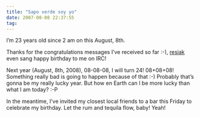 ```yaml
---
title: "Sapo verde soy yo"
date: 2007-08-08 22:37:55
tag: 
---
```

<p>I’m 23 years old since 2 am on this August, 8th.</p>
<p>
Thanks for the congratulations messages I’ve received so far :-), <a href="http://www.willthompson.co.uk/" target="_blank">resiak</a> even sang happy birthday to me on IRC!

Next year (August, 8th, 2008), 08-08-08, I will turn 24! 08+08+08! Something really bad is going to happen because of that :-) Probably that’s gonna be my really lucky year. But how en Earth can I be more lucky than what I am today? :-P

In the meantime, I’ve invited my closest local friends to a bar this Friday to celebrate my birthday. Let the rum and tequila flow, baby! Yeah! </p>
